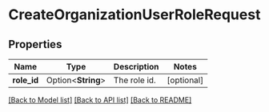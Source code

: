 # CreateOrganizationUserRoleRequest

## Properties

Name | Type | Description | Notes
------------ | ------------- | ------------- | -------------
**role_id** | Option<**String**> | The role id. | [optional]

[[Back to Model list]](../README.md#documentation-for-models) [[Back to API list]](../README.md#documentation-for-api-endpoints) [[Back to README]](../README.md)


